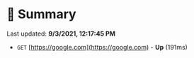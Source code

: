 # 📖 Summary
Last updated: **9/3/2021, 12:17:45 PM**

- `GET` [https://google.com](https://google.com) - **Up** (191ms)
